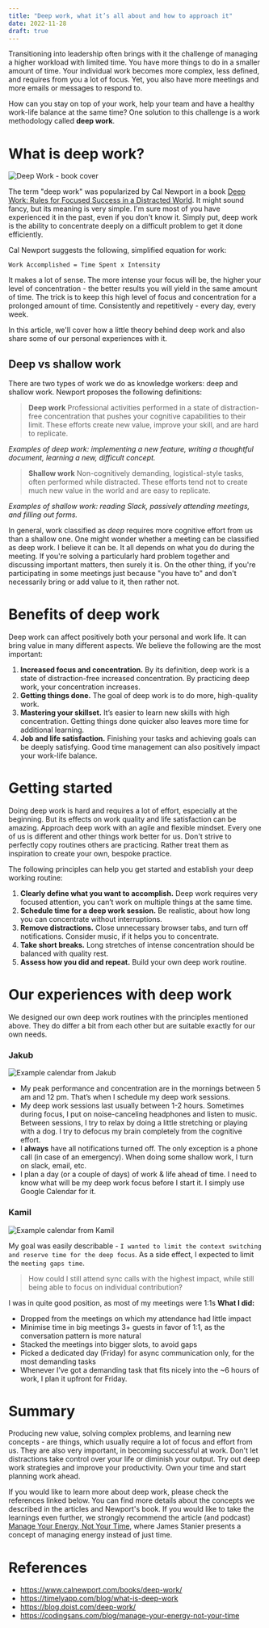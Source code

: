 ```yaml
---
title: "Deep work, what it’s all about and how to approach it"
date: 2022-11-28
draft: true
---
```


Transitioning into leadership often brings with it the challenge of managing a higher workload with limited time. You have more things to 
do in a smaller amount of time. Your individual work becomes more complex, less defined, and requires from you a lot of focus. 
Yet, you also have more meetings and more emails or messages to respond to. 

How can you stay on top of your work, help your team and have a healthy work-life balance at the same time? 
One solution to this challenge is a work methodology called **deep work**.

# What is deep work?
![Deep Work - book cover](../../resources/_gen/images/01_deep_work/deep_work.jpeg)

The term "deep work" was popularized by Cal Newport in a book 
[Deep Work: Rules for Focused Success in a Distracted World](https://www.calnewport.com/books/deep-work/).
It might sound fancy, but its meaning is very simple. I'm sure most of you have experienced it in the past, even if you don't know it. 
Simply put, deep work is the ability to concentrate deeply on a difficult problem to get it done efficiently. 

Cal Newport suggests the following, simplified equation for work:
```
Work Accomplished = Time Spent x Intensity
``` 
It makes a lot of sense. The more intense your focus will be, the higher your level of concentration - the better results you will yield in the 
same amount of time. The trick is to keep this high level of focus and concentration for a prolonged amount of time. 
Consistently and repetitively - every day, every week.

In this article, we'll cover how a little theory behind deep work and also share some of our personal experiences with it.

## Deep vs shallow work

There are two types of work we do as knowledge workers: deep and shallow work. Newport proposes the following definitions:
> **Deep work**
> Professional activities performed in a state of distraction-free concentration that pushes your cognitive capabilities to their limit. 
>These efforts create new value, improve your skill, and are hard to replicate.

_Examples of deep work: implementing a new feature, writing a thoughtful document, learning a new, difficult concept._

> **Shallow work**
> Non-cognitively demanding, logistical-style tasks, often performed while distracted. These efforts tend not to create much new value in 
> the world and are easy to replicate.

_Examples of shallow work: reading Slack, passively attending meetings, and filling out forms._

In general, work classified as _deep_ requires more cognitive effort from us than a shallow one. One might wonder whether a meeting can be 
classified as deep work. I believe it can be. It all depends on what you do during the meeting. If you're solving a particularly hard 
problem together and discussing important matters, then surely it is. On the other thing, if you're participating in some meetings just 
because "you have to" and don't necessarily bring or add value to it, then rather not.

# Benefits of deep work

Deep work can affect positively both your personal and work life. It can bring value in many different aspects. 
We believe the following are the most important:

1. **Increased focus and concentration.** By its definition, deep work is a state of distraction-free increased concentration. By practicing
deep work, your concentration increases.
2. **Getting things done.** The goal of deep work is to do more, high-quality work.
3. **Mastering your skillset.** It’s easier to learn new skills with high concentration. Getting things done quicker also leaves more time 
for additional learning.
4. **Job and life satisfaction.** Finishing your tasks and achieving goals can be deeply satisfying. Good time management can also 
positively impact your work-life balance.

# Getting started

Doing deep work is hard and requires a lot of effort, especially at the beginning. But its effects on work quality and life satisfaction can
be amazing. Approach deep work with an agile and flexible mindset. Every one of us is different and other things work better for us. Don't strive to 
perfectly copy routines others are practicing. Rather treat them as inspiration to create your own, bespoke practice.

The following principles can help you get started and establish your deep working routine:
1. **Clearly define what you want to accomplish.** Deep work requires very focused attention, you can’t work on multiple things at the same time.
2. **Schedule time for a deep work session.** Be realistic, about how long you can concentrate without interruptions.
3. **Remove distractions.** Close unnecessary browser tabs, and turn off notifications. Consider music, if it helps you to concentrate.
4. **Take short breaks.** Long stretches of intense concentration should be balanced with quality rest.
5. **Assess how you did and repeat.** Build your own deep work routine.

# Our experiences with deep work

We designed our own deep work routines with the principles mentioned above. They do differ a bit from each other but are suitable exactly 
for our own needs.

### Jakub
![Example calendar from Jakub](../../resources/_gen/images/01_deep_work/calendar_jakub.png)

- My peak performance and concentration are in the mornings between 5 am and 12 pm. That’s when I schedule my deep work sessions.
- My deep work sessions last usually between 1-2 hours. Sometimes during focus, I put on noise-canceling headphones and listen to music. 
Between sessions, I try to relax by doing a little stretching or playing with a dog. I try to defocus my brain completely from the cognitive effort.
- I **always** have all notifications turned off. The only exception is a phone call (in case of an emergency). When doing some shallow 
work, I turn on slack, email, etc.
- I plan a day (or a couple of days) of work & life ahead of time. I need to know what will be my deep work focus before I start it. I 
simply use Google Calendar for it.

### Kamil
![Example calendar from Kamil](../../resources/_gen/images/01_deep_work/calendar_kamil.png)

My goal was easily describable - `I wanted to limit the context switching and reserve time for the deep focus`. As a side effect, I expected 
to limit the `meeting gaps time`. 

> How could I still attend sync calls with the highest impact, while still being able to focus on individual contribution?

I was in quite good position, as most of my meetings were 1:1s
**What I did:**
- Dropped from the meetings on which my attendance had little impact
- Minimise time in big meetings 3+ guests in favor of 1:1, as the conversation pattern is more natural
- Stacked the meetings into bigger slots, to avoid gaps
- Picked a dedicated day (Friday) for async communication only, for the most demanding tasks
- Whenever I’ve got a demanding task that fits nicely into the ~6 hours of work, I plan it upfront for Friday.

# Summary

Producing new value, solving complex problems, and learning new concepts - are things, which usually require a lot of focus and effort 
from us. They are also very important, in becoming successful at work. Don't let distractions take control over your life or diminish your 
output. Try out deep work strategies and improve your productivity. Own your time and start planning work ahead. 

If you would like to learn more about deep work, please check the references linked below. You can find more details about the concepts we 
described in the articles and Newport's book. If you would like to take the learnings even further, we strongly recommend the article 
(and podcast) [Manage Your Energy, Not Your Time](https://codingsans.com/blog/manage-your-energy-not-your-time), where James Stanier presents
a concept of managing energy instead of just time.

# References
- https://www.calnewport.com/books/deep-work/
- https://timelyapp.com/blog/what-is-deep-work
- https://blog.doist.com/deep-work/
- https://codingsans.com/blog/manage-your-energy-not-your-time